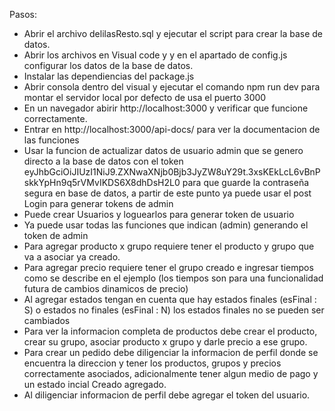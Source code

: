 Pasos:
- Abrir el archivo delilasResto.sql y ejecutar el script para crear la base de datos.
- Abrir los archivos en Visual code y y en el apartado de config.js configurar los datos de la base de datos.
- Instalar las dependiencias del package.js
- Abrir consola dentro del visual y ejecutar el comando npm run dev para montar el servidor local por defecto de usa el puerto 3000
- En un navegador abirir http://localhost:3000 y verificar que funcione correctamente.
- Entrar en http://localhost:3000/api-docs/ para ver la documentacion de las funciones
- Usar la funcion de actualizar datos de usuario admin que se genero directo a la base de datos con el token   eyJhbGciOiJIUzI1NiJ9.ZXNwaXNjb0Bjb3JyZW8uY29t.3xsKEkLcL6vBnPskkYpHn9q5rVMvIKDS6X8dhDsH2L0 para que guarde la contraseña segura en base de datos, a partir de este   punto ya puede usar el post Login para generar tokens de admin
- Puede crear Usuarios y loguearlos para generar token de usuario 
- Ya puede usar todas las funciones que indican (admin) generando el token de admin
- Para agregar producto x grupo requiere tener el producto y grupo que va a asociar ya creado.
- Para agregar precio requiere tener el grupo creado e ingresar tiempos como se describe en el ejemplo (los tiempos son para una funcionalidad futura de cambios   dinamicos de precio)
- Al agregar estados tengan en cuenta que hay estados finales (esFinal : S) o estados no finales (esFinal : N) los estados finales no se pueden ser cambiados
- Para ver la informacion completa de productos debe crear el producto, crear su grupo, asociar producto x grupo y darle precio a ese grupo.
- Para crear un pedido debe diligenciar la informacion de perfil donde se encuentra la direccion y tener los productos, grupos y precios correctamente asociados, adicionalmente tener algun medio de pago y un estado incial Creado agregado.
- Al diligenciar informacion de perfil debe agregar el token del usuario.
